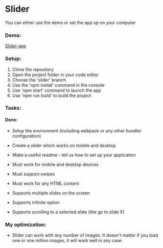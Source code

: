# Slider

You can either use the demo or set the app up on your computer

### Demo:

[Slider-app](https://tombslider.netlify.app)

### Setup:
1. Clone the repository
2. Open the project folder in your code editor
3. Choose the 'slider' branch
4. Use the 'npm install' command in the console
5. Use 'npm start' command to launch the app
6. Use 'npm run build' to build the project

### Tasks: 
#### Done:

* Setup the environment (including webpack or any other bundler configuration)
* Create a slider which works on mobile and desktop
* Make a useful readme - tell us how to set up your application

* Must work for mobile and desktop devices
* Must support swipes
* Must work for any HTML content
 
* Supports multiple slides on the screen
* Supports infinite option
* Supports scrolling to a selected slide (like go to slide X) 

### My optimization: 

* Slider can work with any number of images. It doesn't matter if you load one or one million images, it will work well in any case.
